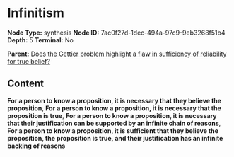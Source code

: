 # Infinitism

**Node Type:** synthesis
**Node ID:** 7ac0f27d-1dec-494a-97c9-9eb3268f51b4
**Depth:** 5
**Terminal:** No

**Parent:** [Does the Gettier problem highlight a flaw in sufficiency of reliability for true belief?](does-the-gettier-problem-highlight-a-flaw-in-sufficiency-of-reliability-for-true-belief-antithesis-b6ee1d9e-e295-4c12-bc4d-545238caf404.md)

## Content

**For a person to know a proposition, it is necessary that they believe the proposition**, **For a person to know a proposition, it is necessary that the proposition is true**, **For a person to know a proposition, it is necessary that their justification can be supported by an infinite chain of reasons**, **For a person to know a proposition, it is sufficient that they believe the proposition, the proposition is true, and their justification has an infinite backing of reasons**
